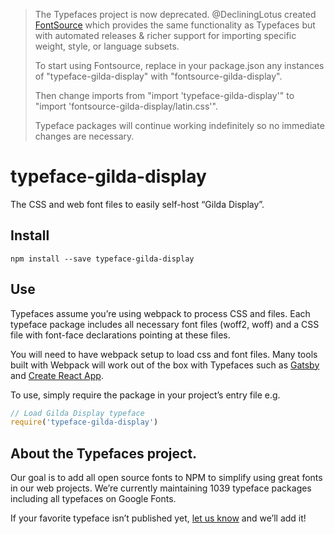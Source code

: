 >The Typefaces project is now deprecated. @DecliningLotus created
[FontSource](https://github.com/fontsource/fontsource) which provides the
same functionality as Typefaces but with automated releases & richer
support for importing specific weight, style, or language subsets.
>
>To start using Fontsource, replace in your package.json any instances of
"typeface-gilda-display" with "fontsource-gilda-display".
>
> Then change imports from "import 'typeface-gilda-display'" to "import 'fontsource-gilda-display/latin.css'".
>
>Typeface packages will continue working indefinitely so no immediate
>changes are necessary.

# typeface-gilda-display

The CSS and web font files to easily self-host “Gilda Display”.

## Install

`npm install --save typeface-gilda-display`

## Use

Typefaces assume you’re using webpack to process CSS and files. Each typeface
package includes all necessary font files (woff2, woff) and a CSS file with
font-face declarations pointing at these files.

You will need to have webpack setup to load css and font files. Many tools built
with Webpack will work out of the box with Typefaces such as [Gatsby](https://github.com/gatsbyjs/gatsby)
and [Create React App](https://github.com/facebookincubator/create-react-app).

To use, simply require the package in your project’s entry file e.g.

```javascript
// Load Gilda Display typeface
require('typeface-gilda-display')
```

## About the Typefaces project.

Our goal is to add all open source fonts to NPM to simplify using great fonts in
our web projects. We’re currently maintaining 1039 typeface packages
including all typefaces on Google Fonts.

If your favorite typeface isn’t published yet, [let us know](https://github.com/KyleAMathews/typefaces)
and we’ll add it!
